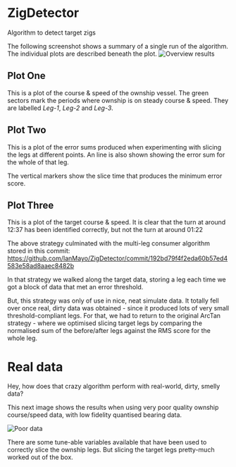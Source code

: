 # ZigDetector
Algorithm to detect target zigs

The following screenshot shows a summary of a single run of the algorithm.  The individual plots are described beneath the plot.
![Overview results](http://i.imgur.com/NL84H2e.png)

## Plot One
This is a plot of the course & speed of the ownship vessel. The green sectors mark the periods where ownship is on steady course & speed. They are labelled *Leg-1*, *Leg-2* and *Leg-3*.

## Plot Two
This is a plot of the error sums produced when experimenting with slicing the legs at different points. An line is also shown showing the error sum for the whole of that leg.

The vertical markers show the slice time that produces the minimum error score.

## Plot Three
This is a plot of the target course & speed. It is clear that the turn at around 12:37 has been identified correctly, but not the turn at around 01:22

The above strategy culminated with the multi-leg consumer algorithm stored in this commit: https://github.com/IanMayo/ZigDetector/commit/192bd79f4f2eda60b57ed4583e58ad8aaec8482b

In that strategy we walked along the target data, storing a leg each time we got a block of data that met an error threshold.

But, this strategy was only of use in nice, neat simulate data. It totally fell over once real, dirty data was obtained - since it produced lots of very small threshold-compliant legs.  For that, we had to return to the original ArcTan strategy - where we optimised slicing target legs by comparing the normalised sum of the before/after legs against the RMS score for the whole leg.

# Real data
Hey, how does that crazy algorithm perform with real-world, dirty, smelly data?

This next image shows the results when using very poor quality ownship course/speed data, with low fidelity quantised bearing data.

![Poor data](http://i.imgur.com/AUVtu0B.png)

There are some tune-able variables available that have been used to correctly slice the ownship legs.  But slicing the target legs pretty-much worked out of the box.
